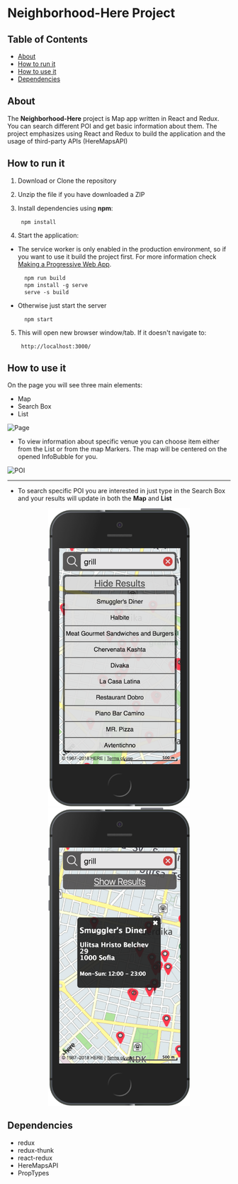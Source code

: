 # Neighborhood-Here Project

## Table of Contents

* [About](#about)
* [How to run it](#how-to-run-it)
* [How to use it](#how-to-use-it)
* [Dependencies](#dependencies)

## About

The **Neighborhood-Here** project is Map app written in React and Redux. You can search different POI and get basic information about them. The project emphasizes using React and Redux to build the application and the usage of third-party APIs (HereMapsAPI)

## How to run it

1) Download or Clone the repository
2) Unzip the file if you have downloaded a ZIP
3) Install dependencies using **npm**:

        npm install

4) Start the application:

* The service worker is only enabled in the production environment, so if you want to use it build the project first. For more information check [Making a Progressive Web App](https://goo.gl/KwvDNy).

        npm run build
        npm install -g serve
        serve -s build

* Otherwise just start the server

        npm start

5) This will open new browser window/tab. If it doesn't navigate to:

        http://localhost:3000/

## How to use it

On the page you will see three main elements:

* Map
* Search Box
* List

![Page](public/screenshots/desktop.png)

* To view information about specific venue you can choose item either from the List or from the map Markers. The map will be centered on the opened InfoBubble for you.

![POI](public/screenshots/desktop_info.png)

***

* To search specific POI you are interested in just type in the Search Box and your results will update in both the **Map** and **List**

<p align="center">
        <img src="public/screenshots/iphone5.png" width="320" title="Github Logo">
        <img src="public/screenshots/iphone5_info.png" width="320" title="Github Logo">
</p>

## Dependencies

* redux
* redux-thunk
* react-redux
* HereMapsAPI
* PropTypes
